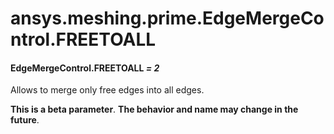 # ansys.meshing.prime.EdgeMergeControl.FREETOALL



#### EdgeMergeControl.FREETOALL *= 2*

Allows to merge only free edges into all edges.

**This is a beta parameter**. **The behavior and name may change in the future**.

<!-- !! processed by numpydoc !! -->
